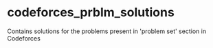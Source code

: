 # codeforces_prblm_solutions
Contains solutions for the problems present in 'problem set' section in Codeforces
